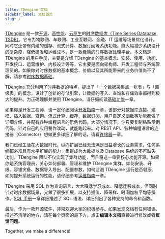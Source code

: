 ```yaml
---
title: TDengine 文档
sidebar_label: 文档首页
slug: /
---
```


[TDengine](https://www.taosdata.com) 是一款[开源](https://www.taosdata.com/tdengine/open_source_time-series_database)、[高性能](https://www.taosdata.com/fast)、[云原生](https://www.taosdata.com/tdengine/cloud_native_time-series_database)的[时序数据库（Time Series Database, TSDB）](https://www.taosdata.com/time-series-database)，它专为物联网、车联网、工业互联网、金融、IT 运维等场景优化设计。同时它还带有内建的缓存、流式计算、数据订阅等系统功能，能大幅减少系统设计的复杂度，降低研发和运维成本，是一款极简的时序数据处理平台。本文档是 TDengine 的用户手册，主要是介绍 TDengine 的基本概念、安装、使用、功能、开发接口、运营维护、内核设计等等，它主要是面向架构师、开发工程师与系统管理员的。如果你对时序数据的基本概念、价值以及其所能带来的业务价值尚不了解，请参考[时序数据基础](./02-concept.md)。

TDengine 充分利用了时序数据的特点，提出了「一个数据采集点一张表」与「超级表」的概念，设计了创新的存储引擎，让数据的写入、查询和存储效率都得到极大的提升。为正确理解并使用 TDengine，请仔细阅读[基础功能](./05-basic/index.md)一章。

如果你是开发工程师，请一定仔细阅读[开发指南](./07-develop/index.md)一章，该部分对数据库连接、建模、插入数据、查询、流式计算、缓存、数据订阅、用户自定义函数等功能都做了详细介绍，并配有各种编程语言的示例代码。大部分情况下，你只要复制粘贴示例代码，针对自己的应用稍作改动，就能跑起来。对 REST API、各种编程语言的连接器（Connector）想做更多详细了解的话，请看[连接器](./14-reference/05-connector/index.md)一章。

我们已经生活在大数据时代，纵向扩展已经无法满足日益增长的业务需求，任何系统都必须具有水平扩展的能力，集群成为大数据以及 Database 系统的不可缺失功能。TDengine 团队不仅实现了集群功能，而且将这一重要核心功能开源。如果你是系统管理员，关心如何部署、管理和维护 TDengine 集群，如何安装、升级、容错灾备、数据导入导出、配置参数，如何监测 TDengine 运行是否健康，如何提升系统运行的性能，请仔细参考[运维指南](./08-operation/index.md)一章。

TDengine 采用 SQL 作为查询语言，大大降低学习成本、降低迁移成本，但同时针对时序数据场景，又做了很多扩展，以支持插值、降采样、时间加权平均等操作。[SQL 手册](./14-reference/03-taos-sql/index.md)一章详细描述了 SQL 语法、详细列出了各种支持的命令和函数。

最后，作为一款开源软件，非常欢迎大家的积极参与。如果发现文档有任何错误、描述不清晰的地方，请在每个页面的最下方，点击**编辑本文档**直接进行修改或者**反馈问题**。

Together, we make a difference!
